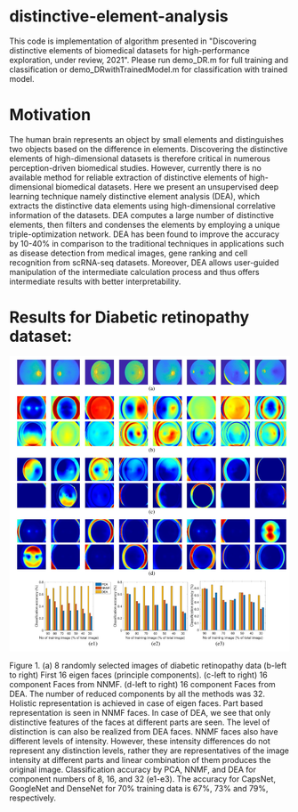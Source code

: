 # distinctive-element-analysis

This code is implementation of algorithm presented in "Discovering distinctive elements of biomedical datasets for high-performance exploration, under review, 2021".
Please run demo_DR.m for full training and classification or demo_DRwithTrainedModel.m for classification with trained model.

# Motivation

The human brain represents an object by small elements and distinguishes two objects based on the difference in elements. Discovering the distinctive elements of high-dimensional datasets is therefore critical in numerous perception-driven biomedical studies. However, currently there is no available method for reliable extraction of distinctive elements of high-dimensional biomedical datasets. Here we present an unsupervised deep learning technique namely distinctive element analysis (DEA), which extracts the distinctive data elements using high-dimensional correlative information of the datasets. DEA computes a large number of distinctive elements, then filters and condenses the elements by employing a unique  triple-optimization network.   DEA has been found to improve the accuracy by 10-40\% in comparison to the traditional techniques in applications such as disease detection from medical images, gene ranking and cell recognition from scRNA-seq datasets. Moreover, DEA allows user-guided manipulation of the intermediate calculation process and thus offers intermediate results with better interpretability.

# Results for Diabetic retinopathy dataset:

<img src="im1.png">

Figure 1. (a) 8 randomly selected images of diabetic retinopathy data (b-left to right) First 16 eigen faces (principle
components). (c-left to right) 16 component Faces from NNMF. (d-left to right) 16 component Faces from DEA. The number
of reduced components by all the methods was 32. Holistic representation is achieved in case of eigen faces. Part based
representation is seen in NNMF faces. In case of DEA, we see that only distinctive features of the faces at different parts are
seen. The level of distinction is can also be realized from DEA faces. NNMF faces also have different levels of intensity.
However, these intensity differences do not represent any distinction levels, rather they are representatives of the image
intensity at different parts and linear combination of them produces the original image. Classification accuracy by PCA,
NNMF, and DEA for component numbers of 8, 16, and 32 (e1-e3). The accuracy for CapsNet, GoogleNet and DenseNet for
70% training data is 67%, 73% and 79%, respectively.


